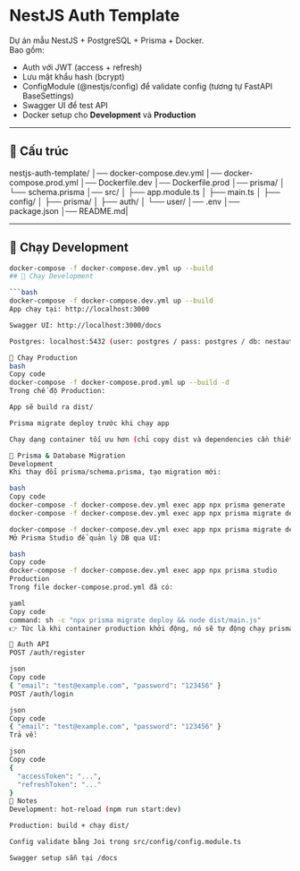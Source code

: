 # NestJS Auth Template

Dự án mẫu NestJS + PostgreSQL + Prisma + Docker.  
Bao gồm:
- Auth với JWT (access + refresh)
- Lưu mật khẩu hash (bcrypt)
- ConfigModule (@nestjs/config) để validate config (tương tự FastAPI BaseSettings)
- Swagger UI để test API
- Docker setup cho **Development** và **Production**

---

## 📂 Cấu trúc
nestjs-auth-template/
│── docker-compose.dev.yml
│── docker-compose.prod.yml
│── Dockerfile.dev
│── Dockerfile.prod
│── prisma/
│ └── schema.prisma
│── src/
│ ├── app.module.ts
│ ├── main.ts
│ ├── config/
│ ├── prisma/
│ ├── auth/
│ └── user/
│── .env
│── package.json
│── README.md|

---

## 🚀 Chạy Development

```bash
docker-compose -f docker-compose.dev.yml up --build
## 🚀 Chạy Development

```bash
docker-compose -f docker-compose.dev.yml up --build
App chạy tại: http://localhost:3000

Swagger UI: http://localhost:3000/docs

Postgres: localhost:5432 (user: postgres / pass: postgres / db: nestauth)

🚀 Chạy Production
bash
Copy code
docker-compose -f docker-compose.prod.yml up --build -d
Trong chế độ Production:

App sẽ build ra dist/

Prisma migrate deploy trước khi chạy app

Chạy dạng container tối ưu hơn (chỉ copy dist và dependencies cần thiết)

📌 Prisma & Database Migration
Development
Khi thay đổi prisma/schema.prisma, tạo migration mới:

bash
Copy code
docker-compose -f docker-compose.dev.yml exec app npx prisma generate
docker-compose -f docker-compose.dev.yml exec app npx prisma migrate dev --name init

docker-compose -f docker-compose.dev.yml exec app npx prisma migrate dev --name init
Mở Prisma Studio để quản lý DB qua UI:

bash
Copy code
docker-compose -f docker-compose.dev.yml exec app npx prisma studio
Production
Trong file docker-compose.prod.yml đã có:

yaml
Copy code
command: sh -c "npx prisma migrate deploy && node dist/main.js"
👉 Tức là khi container production khởi động, nó sẽ tự động chạy prisma migrate deploy để đồng bộ schema mới nhất vào DB.

📌 Auth API
POST /auth/register

json
Copy code
{ "email": "test@example.com", "password": "123456" }
POST /auth/login

json
Copy code
{ "email": "test@example.com", "password": "123456" }
Trả về:

json
Copy code
{
  "accessToken": "...",
  "refreshToken": "..."
}
📌 Notes
Development: hot-reload (npm run start:dev)

Production: build + chạy dist/

Config validate bằng Joi trong src/config/config.module.ts

Swagger setup sẵn tại /docs
